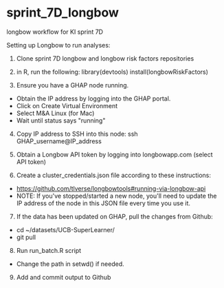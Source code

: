 # sprint_7D_longbow
longbow workflow for KI sprint 7D

Setting up Longbow to run analyses:
1. Clone sprint 7D longbow and longbow risk factors repositories
2. in R, run the following: 
library(devtools)
install(longbowRiskFactors)


3. Ensure you have a GHAP node running. 
* Obtain the IP address by logging into the GHAP portal.
* Click on Create Virtual Environment 
* Select M&A Linux (for Mac)
* Wait until status says "running"

4. Copy IP address to SSH into this node:
ssh GHAP_username@IP_address

5. Obtain a Longbow API token by logging into longbowapp.com (select API token)

6. Create a cluster_credentials.json file according to these instructions:
* https://github.com/tlverse/longbowtools#running-via-longbow-api
* NOTE: If you've stopped/started a new node, you'll need to update the IP address of the node in this JSON file every time you use it. 

7. If the data has been updated on GHAP, pull the changes from Github:
* cd ~/datasets/UCB-SuperLearner/
* git pull

8. Run run_batch.R script 
* Change the path in setwd() if needed.

9. Add and commit output to Github
